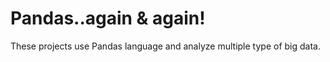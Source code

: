 # Pandas..again & again!

These projects use Pandas language and analyze multiple type of big data.
